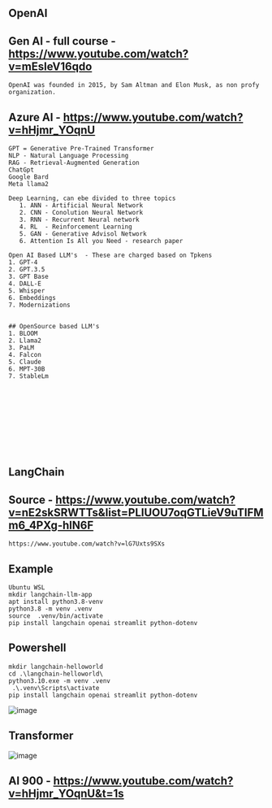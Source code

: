 ## OpenAI

## Gen AI - full course - https://www.youtube.com/watch?v=mEsleV16qdo

```
OpenAI was founded in 2015, by Sam Altman and Elon Musk, as non profy organization.
```
## Azure AI - https://www.youtube.com/watch?v=hHjmr_YOqnU

```
GPT = Generative Pre-Trained Transformer
NLP - Natural Language Processing
RAG - Retrieval-Augmented Generation
ChatGpt
Google Bard
Meta llama2
```
```
Deep Learning, can ebe divided to three topics
   1. ANN - Artificial Neural Network
   2. CNN - Conolution Neural Network
   3. RNN - Recurrent Neural network
   4. RL  - Reinforcement Learning
   5. GAN - Generative Advisol Network
   6. Attention Is All you Need - research paper

Open AI Based LLM's  - These are charged based on Tpkens
1. GPT-4
2. GPT.3.5
3. GPT Base
4. DALL-E
5. Whisper
6. Embeddings
7. Modernizations


## OpenSource based LLM's
1. BLOOM
2. Llama2
3. PaLM
4. Falcon
5. Claude
6. MPT-30B
7. StableLm











```

## LangChain
## Source - https://www.youtube.com/watch?v=nE2skSRWTTs&list=PLIUOU7oqGTLieV9uTIFMm6_4PXg-hlN6F
```
https://www.youtube.com/watch?v=lG7Uxts9SXs
```
## Example
```
Ubuntu WSL
mkdir langchain-llm-app
apt install python3.8-venv
python3.8 -m venv .venv
source  .venv/bin/activate
pip install langchain openai streamlit python-dotenv
```
## Powershell
```
mkdir langchain-helloworld
cd .\langchain-helloworld\
python3.10.exe -m venv .venv
 .\.venv\Scripts\activate
pip install langchain openai streamlit python-dotenv
```
![image](https://github.com/jniranjanreddy/ai/assets/83489863/050fcde6-4f45-421c-b0a0-f7208d471bd0)

## Transformer
![image](https://github.com/jniranjanreddy/ai/assets/83489863/1f882179-7b05-4bd0-9ddf-a670f2157910)

## AI 900 - https://www.youtube.com/watch?v=hHjmr_YOqnU&t=1s
